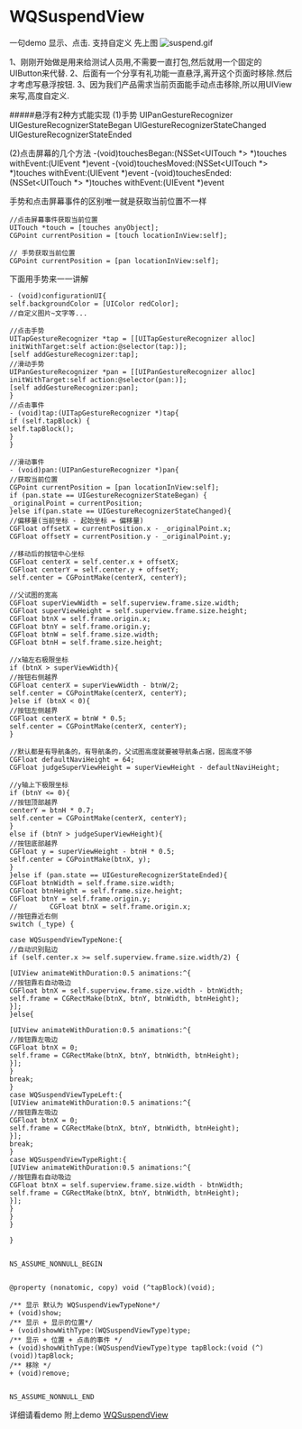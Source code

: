 # WQSuspendView
一句demo 显示、点击. 支持自定义
先上图
![suspend.gif](https://upload-images.jianshu.io/upload_images/2835602-a7290db1e68a38a4.gif?imageMogr2/auto-orient/strip)

1、刚刚开始做是用来给测试人员用,不需要一直打包,然后就用一个固定的UIButton来代替.
2、后面有一个分享有礼功能一直悬浮,离开这个页面时移除.然后才考虑写悬浮按钮.
3、因为我们产品需求当前页面能手动点击移除,所以用UIView 来写,高度自定义.

#####悬浮有2种方式能实现
(1)手势 UIPanGestureRecognizer
UIGestureRecognizerStateBegan
UIGestureRecognizerStateChanged
UIGestureRecognizerStateEnded

(2)点击屏幕的几个方法
-(void)touchesBegan:(NSSet<UITouch *> *)touches withEvent:(UIEvent *)event
-(void)touchesMoved:(NSSet<UITouch *> *)touches withEvent:(UIEvent *)event
-(void)touchesEnded:(NSSet<UITouch *> *)touches withEvent:(UIEvent *)event

手势和点击屏幕事件的区别唯一就是获取当前位置不一样
```
//点击屏幕事件获取当前位置
UITouch *touch = [touches anyObject];
CGPoint currentPosition = [touch locationInView:self];

// 手势获取当前位置
CGPoint currentPosition = [pan locationInView:self];
```

下面用手势来一一讲解
```
- (void)configurationUI{
self.backgroundColor = [UIColor redColor];
//自定义图片~文字等...

//点击手势
UITapGestureRecognizer *tap = [[UITapGestureRecognizer alloc] initWithTarget:self action:@selector(tap:)];
[self addGestureRecognizer:tap];
//滑动手势
UIPanGestureRecognizer *pan = [[UIPanGestureRecognizer alloc] initWithTarget:self action:@selector(pan:)];
[self addGestureRecognizer:pan];
}
//点击事件
- (void)tap:(UITapGestureRecognizer *)tap{
if (self.tapBlock) {
self.tapBlock();
}
}

//滑动事件
- (void)pan:(UIPanGestureRecognizer *)pan{
//获取当前位置
CGPoint currentPosition = [pan locationInView:self];
if (pan.state == UIGestureRecognizerStateBegan) {
_originalPoint = currentPosition;
}else if(pan.state == UIGestureRecognizerStateChanged){
//偏移量(当前坐标 - 起始坐标 = 偏移量)
CGFloat offsetX = currentPosition.x - _originalPoint.x;
CGFloat offsetY = currentPosition.y - _originalPoint.y;

//移动后的按钮中心坐标
CGFloat centerX = self.center.x + offsetX;
CGFloat centerY = self.center.y + offsetY;
self.center = CGPointMake(centerX, centerY);

//父试图的宽高
CGFloat superViewWidth = self.superview.frame.size.width;
CGFloat superViewHeight = self.superview.frame.size.height;
CGFloat btnX = self.frame.origin.x;
CGFloat btnY = self.frame.origin.y;
CGFloat btnW = self.frame.size.width;
CGFloat btnH = self.frame.size.height;

//x轴左右极限坐标
if (btnX > superViewWidth){
//按钮右侧越界
CGFloat centerX = superViewWidth - btnW/2;
self.center = CGPointMake(centerX, centerY);
}else if (btnX < 0){
//按钮左侧越界
CGFloat centerX = btnW * 0.5;
self.center = CGPointMake(centerX, centerY);
}

//默认都是有导航条的，有导航条的，父试图高度就要被导航条占据，固高度不够
CGFloat defaultNaviHeight = 64;
CGFloat judgeSuperViewHeight = superViewHeight - defaultNaviHeight;

//y轴上下极限坐标
if (btnY <= 0){
//按钮顶部越界
centerY = btnH * 0.7;
self.center = CGPointMake(centerX, centerY);
}
else if (btnY > judgeSuperViewHeight){
//按钮底部越界
CGFloat y = superViewHeight - btnH * 0.5;
self.center = CGPointMake(btnX, y);
}
}else if (pan.state == UIGestureRecognizerStateEnded){
CGFloat btnWidth = self.frame.size.width;
CGFloat btnHeight = self.frame.size.height;
CGFloat btnY = self.frame.origin.y;
//        CGFloat btnX = self.frame.origin.x;
//按钮靠近右侧
switch (_type) {

case WQSuspendViewTypeNone:{
//自动识别贴边
if (self.center.x >= self.superview.frame.size.width/2) {

[UIView animateWithDuration:0.5 animations:^{
//按钮靠右自动吸边
CGFloat btnX = self.superview.frame.size.width - btnWidth;
self.frame = CGRectMake(btnX, btnY, btnWidth, btnHeight);
}];
}else{

[UIView animateWithDuration:0.5 animations:^{
//按钮靠左吸边
CGFloat btnX = 0;
self.frame = CGRectMake(btnX, btnY, btnWidth, btnHeight);
}];
}
break;
}
case WQSuspendViewTypeLeft:{
[UIView animateWithDuration:0.5 animations:^{
//按钮靠左吸边
CGFloat btnX = 0;
self.frame = CGRectMake(btnX, btnY, btnWidth, btnHeight);
}];
break;
}
case WQSuspendViewTypeRight:{
[UIView animateWithDuration:0.5 animations:^{
//按钮靠右自动吸边
CGFloat btnX = self.superview.frame.size.width - btnWidth;
self.frame = CGRectMake(btnX, btnY, btnWidth, btnHeight);
}];
}
}
}

}

```

```

NS_ASSUME_NONNULL_BEGIN


@property (nonatomic, copy) void (^tapBlock)(void);

/** 显示 默认为 WQSuspendViewTypeNone*/
+ (void)show;
/** 显示 + 显示的位置*/
+ (void)showWithType:(WQSuspendViewType)type;
/** 显示 + 位置 + 点击的事件 */
+ (void)showWithType:(WQSuspendViewType)type tapBlock:(void (^)(void))tapBlock;
/** 移除 */
+ (void)remove;


NS_ASSUME_NONNULL_END
```
详细请看demo
附上demo [WQSuspendView](https://github.com/liwq87112/WQSuspendView)
